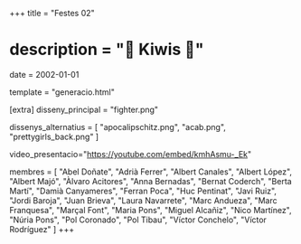 +++
title = "Festes 02"
# description = "🥝 Kiwis 🥝"
date = 2002-01-01

template = "generacio.html"

[extra]
disseny_principal = "fighter.png"

dissenys_alternatius = [
    "apocalipschitz.png",
    "acab.png",
    "prettygirls_back.png"
]

video_presentacio="https://youtube.com/embed/kmhAsmu-_Ek"

membres = [
    "Abel Doñate",
    "Adrià Ferrer",
    "Albert Canales",
    "Albert López",
    "Albert Majó",
    "Àlvaro Acitores",
    "Anna Bernadas",
    "Bernat Coderch",
    "Berta Martí",
    "Damià Canyameres",
    "Ferran Poca",
    "Huc Pentinat",
    "Javi Ruiz",
    "Jordi Baroja",
    "Juan Brieva",
    "Laura Navarrete",
    "Marc Andueza",
    "Marc Franquesa",
    "Marçal Font",
    "Maria Pons",
    "Miguel Alcañiz",
    "Nico Martínez",
    "Núria Pons",
    "Pol Coronado",
    "Pol Tibau",
    "Víctor Conchelo",
    "Víctor Rodríguez"
]
+++
